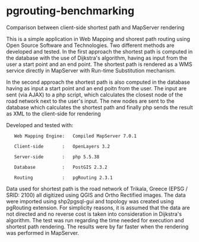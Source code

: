 # pgrouting-benchmarking
Comparison between client-side shortest path and MapServer rendering

This is a simple application in Web Mapping and shorest path routing using Open Source Software and Technologies. Two different methods are developed and tested. In the first approach the shortest path is computed in the database with the use of Dijkstra's algorithm, having as input from the user a start point and an end point. The shortest path is rendered as a WMS service directly in MapServer with Run-time Substitution mechanism.

In the second approach the shortest path is also computed in the database having as input a start point and an end poitn from the user. The input are sent (via AJAX) to a php script, which calculates the closest node of the road network next to the user's input. The new nodes are sent to the database which calculates the shortest path and finally php sends the result as XML to the client-side for rendering

Developed and tested with:
   
       Web Μapping Εngine:   Compiled MapServer 7.0.1 
	
       Client-side       :   OpenLayers 3.2
	
       Server-side       :   php 5.5.38
	
       Database          :   PostGIS 2.3.2
	
       Routing           :   pgRouting 2.3.1
       
       

Data used for shortest path is the road network of Trikala, Greece (EPSG / SRID: 2100) all digitized using QGIS and Ortho Rectified images.
The data were imported using shp2pgsql-gui and topology was created using pgRouting extension. For simplicity reasons, it is assumed that the data are not directed and no reverse cost is taken into consideration in Dijkstra's algorithm. 
The test was run regarding the time needed for execution and shortest path rendering. The results were by far faster when the rendering was performed in MapServer. 
